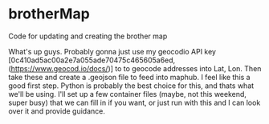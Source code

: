 # brotherMap
Code for updating and creating the brother map

What's up guys. Probably gonna just use my geocodio API key [0c410ad5ac00a2e7a055ade70475c465605a6ed, (https://www.geocod.io/docs/)] to to geocode addresses into Lat, Lon. Then take these and create a .geojson file to feed into maphub. I feel like this a good first step. Python is probably the best choice for this, and thats what we'll be using. I'll set up a few container files (maybe, not this weekend, super busy) that we can fill in if you want, or just run with this and I can look over it and provide guidance.
